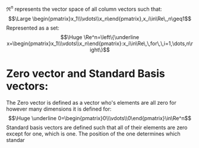 $\Re^n$ represents the vector space of all column vectors such that:
$$\Large \begin{pmatrix}x_1\\\vdots\\x_n\end{pmatrix},x_i\in\Re\,,n\geq1$$
Represented as a set:
$$\Huge \Re^n=\left\{\underline x=\begin{pmatrix}x_1\\\vdots\\x_n\end{pmatrix}:x_i\in\Re\,\,for\,\,i=1,\dots,n\right\}$$
# Zero vector and Standard Basis vectors:

The Zero vector is defined as a vector who's elements are all zero for however many dimensions it is defined for:
$$\Huge \underline 0=\begin{pmatrix}0\\\vdots\\0\end{pmatrix}\in\Re^n$$
Standard basis vectors are defined such that all of their elements are zero except for one, which is one. The position of the one determines which standar